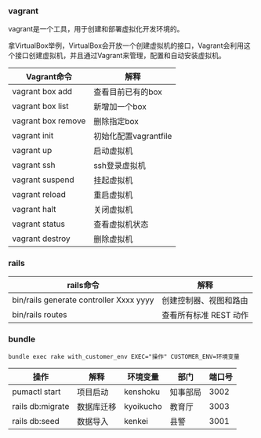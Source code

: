 ### vagrant
vagrant是一个工具，用于创建和部署虚拟化开发环境的。

拿VirtualBox举例，VirtualBox会开放一个创建虚拟机的接口，Vagrant会利用这个接口创建虚拟机，并且通过Vagrant来管理，配置和自动安装虚拟机。

Vagrant命令 | 	解释
---|---
vagrant box add | 	查看目前已有的box
vagrant box list | 新增加一个box
vagrant box remove | 删除指定box
vagrant init | 初始化配置vagrantfile
vagrant up | 启动虚拟机
vagrant ssh | ssh登录虚拟机
vagrant suspend | 挂起虚拟机 
vagrant reload | 重启虚拟机
vagrant halt | 关闭虚拟机
vagrant status | 查看虚拟机状态
vagrant destroy | 删除虚拟机

### rails

rails命令 | 解释
---|---
bin/rails generate controller Xxxx yyyy | 创建控制器、视图和路由
bin/rails routes | 查看所有标准 REST 动作

### bundle
```
bundle exec rake with_customer_env EXEC="操作" CUSTOMER_ENV=环境变量
```
操作 | 解释 | 环境变量 | 部门 | 端口号
---|---|---|---|---
pumactl start | 项目启动 | kenshoku | 知事部局 | 3002
rails db:migrate | 数据库迁移 | kyoikucho | 教育厅 | 3003
rails db:seed | 数据导入 | kenkei | 县警 | 3001
